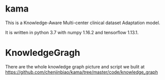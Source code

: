 # kama
This is a Knowledge-Aware Multi-center clinical dataset Adaptation model.

It is written in python 3.7 with numpy 1.16.2 and tensorflow 1.13.1.


# KnowledgeGragh 
There are the whole knowledge graph picture and script we bulit at https://github.com/chenjinbiao/kama/tree/master/code/knowledge_graph
